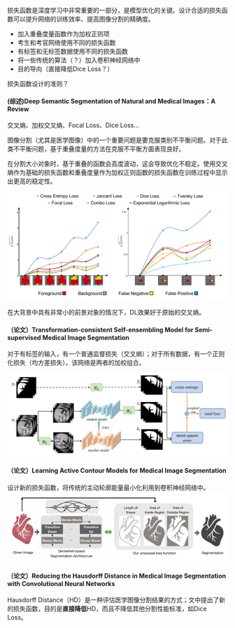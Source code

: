 损失函数是深度学习中非常重要的一部分，是模型优化的关键。设计合适的损失函数可以提升网络的训练效率、提高图像分割的精确度。

- 加入重叠度量函数作为加权正则项
- 考生和考官网络使用不同的损失函数
- 有标签和无标签数据使用不同的损失函数
- 将一些传统的算法（？）加入卷积神经网络中
- 目的导向（直接降低Dice Loss？）



损失函数设计的准则？

#### **(综述)Deep Semantic Segmentation of Natural and Medical Images：A Review**

交叉熵、加权交叉熵、Focal Loss、Dice Loss...

图像分割（尤其是医学图像）中的一个重要问题是要克服类别不平衡问题。对于此类不平衡问题，基于重叠度量的方法在克服不平衡方面表现良好。

在分割大小对象时，基于重叠的函数会高度波动，这会导致优化不稳定。使用交叉熵作为基础的损失函数和重叠度量作为加权正则函数的损失函数在训练过程中显示出更高的稳定性。

![损失函数_3](.\TyporaImg\损失函数_3.png)

在大背景中具有非常小的前景对象的情况下，DL效果好于原始的交叉熵。



#### **（论文）Transformation-consistent Self-ensembling Model for Semi-supervised Medical Image Segmentation**

对于有标签的输入，有一个普通监督损失（交叉熵）；对于所有数据，有一个正则化损失（均方差损失）。该网络是两者的加权组合。

![损失函数_1](.\TyporaImg\损失函数_1.png)



#### **（论文）Learning Active Contour Models for Medical Image Segmentation**

设计新的损失函数，将传统的主动轮廓能量最小化利用到卷积神经网络中。![损失函数_2](.\TyporaImg\损失函数_2.png)



#### **（论文）Reducing the Hausdorff Distance in Medical Image Segmentation with Convolutional Neural Networks**

Hausdorff Distance（HD）是一种评估医学图像分割结果的方式；文中提出了新的损失函数，目的是**直接降低**HD，而且不降低其他分割性能标准，如Dice Loss。